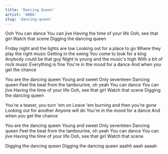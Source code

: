 ```yaml
---
title: 'Dancing Queen'
artist: 'ABBA'
slug: 'dancing-queen'
---
```


Ooh
You can dance
You can jive
Having the time of your life
Ooh, see that girl
Watch that scene
Digging the dancing queen

Friday night and the lights are low
Looking out for a place to go
Where they play the right music
Getting in the swing
You come to look for a king
Anybody could be that guy
Night is young and the music's high
With a bit of rock music
Everything is fine
You're in the mood for a dance
And when you get the chance

You are the dancing queen
Young and sweet
Only seventeen
Dancing queen
Feel the beat from the tambourine, oh yeah You can dance
You can jive
Having the time of your life
Ooh, see that girl
Watch that scene
Digging the dancing queen

You're a teaser, you turn 'em on
Leave 'em burning and then you're gone
Looking out for another
Anyone will do
You're in the mood for a dance
And when you get the chance

You are the dancing queen
Young and sweet
Only seventeen
Dancing queen
Feel the beat from the tambourine, oh yeah You can dance
You can jive
Having the time of your life
Ooh, see that girl
Watch that scene

Digging the dancing queen
Digging the dancing queen aaahh aaah aaaah
